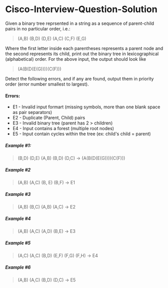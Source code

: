 # Cisco-Interview-Question-Solution

Given a binary tree reprsented in a string as a sequence of parent-child pairs in no particular order, i.e.:

> (A,B) (B,D) (D,E) (A,C) (C,F) (E,G) 

Where the first letter inside each parentheses represents a parent node and the second represents its child, print out the binary tree in lexicographical (alphabetical) order. For the above input, the output should look like

> (A(B(D(E(G))))(C(F)))

Detect the following errors, and if any are found, output them in priority order (error number smallest to largest).

#### Errors:
* E1 - Invalid input formart (missing symbols, more than one blank space as pair separators)
* E2 - Duplicate (Parent, Child) pairs
* E3 - Invalid binary tree (parent has 2 > children)
* E4 - Input contains a forest (multiple root nodes)
* E5 - Input contain cycles within the tree (ex: child's child = parent)

##### Example #1:
> (B,D) (D,E) (A,B) (B,D) (D,C) -> (A(B(D(E(G))))(C(F)))

##### Example #2
> (A,B) (A,C) (B, E) (B,F) -> E1

##### Example #3
> (A,B) (B,C) (A,B) (A,C) -> E2

##### Example #4
> (A,B) (A,C) (A,D) (B,E) -> E3

##### Example #5
> (A,C) (A,C) (B,D) (E,F) (F,G) (F,H) -> E4

##### Example #6
> (A,B) (A,C) (B,D) (D,C) -> E5
